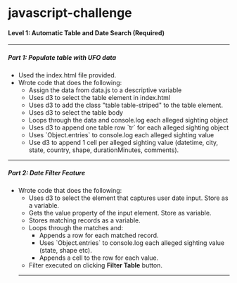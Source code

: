 # javascript-challenge

<h4>Level 1: Automatic Table and Date Search (Required)</h4>
<hr>
<h5>Part 1: Populate table with UFO data</h5>
<ul>
  <li>Used the index.html file provided.</li>
  <li>Wrote code that does the following:
    <ul>
      <li>Assign the data from data.js to a descriptive variable</li>
      <li>Uses d3 to select the table element in index.html</li>
      <li>Uses d3 to add the class "table table-striped" to the table element.</li>
      <li>Uses d3 to select the table body</li>
      <li>Loops through the data and console.log each alleged sighting object</li>
      <li>Uses d3 to append one table row `tr` for each alleged sighting object</li>
      <li>Uses `Object.entries` to console.log each alleged sighting value</li>
      <li>Use d3 to append 1 cell per alleged sighting value (datetime, city, state, country, shape, durationMinutes, comments).</li>
    </ul>    
  </li>
</ul>
    
<hr>

<h5>Part 2: Date Filter Feature</h5>
<ul>
  <li>Wrote code that does the following:
    <ul>
      <li>Uses d3 to select the element that captures user date input. Store as a variable.</li>
      <li>Gets the value property of the input element. Store as variable.</li>
      <li>Stores matching records as a variable.</li>
      <li>Loops through the matches and: 
        <ul>
          <li>Appends a row for each matched record.</li>
          <li>Uses `Object.entries` to console.log each alleged sighting value (state, shape etc).</li>
          <li>Appends a cell to the row for each value.</li>
        </ul>         
      </li>
      <li>Filter executed on clicking <b>Filter Table</b> button.</li>
</ul>

<hr>
